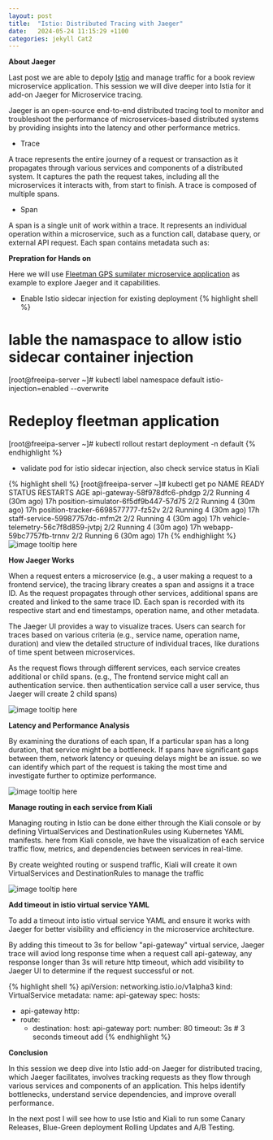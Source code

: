 ```yaml
---
layout: post
title:  "Istio: Distributed Tracing with Jaeger"
date:   2024-05-24 11:15:29 +1100
categories: jekyll Cat2
---
```


<b>About Jaeger</b>

Last post we are able to depoly [Istio](https://zackz.online/jekyll/cat2/2024/05/22/istio.html) and manage traffic for a book review microservice application. This session we will dive deeper into Istia for it add-on Jaeger for Microservice tracing.

Jaeger is an open-source end-to-end distributed tracing tool to monitor and troubleshoot the performance of microservices-based distributed systems by providing insights into the latency and other performance metrics.

- Trace

A trace represents the entire journey of a request or transaction as it propagates through various services and components of a distributed system. It captures the path the request takes, including all the microservices it interacts with, from start to finish. A trace is composed of multiple spans.

- Span

A span is a single unit of work within a trace. It represents an individual operation within a microservice, such as a function call, database query, or external API request. Each span contains metadata such as:

<b>Prepration for Hands on</b>

Here we will use [Fleetman GPS sumilater microservice application](https://github.com/DickChesterwood/k8s-fleetman) as example to explore Jaeger and it capabilities.

- Enable Istio sidecar injection for existing deployment 
{% highlight shell %}
# lable the namaspace to allow istio sidecar container injection
[root@freeipa-server ~]# kubectl label namespace default istio-injection=enabled --overwrite

# Redeploy fleetman application
[root@freeipa-server ~]# kubectl rollout restart deployment -n default
{% endhighlight %}

- validate pod for istio sidecar injection, also check service status in Kiali

{% highlight shell %}
[root@freeipa-server ~]# kubectl get po
NAME                                                        READY   STATUS    RESTARTS       AGE
api-gateway-58f978dfc6-phdgp                                2/2     Running   4 (30m ago)    17h
position-simulator-6f5df9b447-57d75                         2/2     Running   4 (30m ago)    17h
position-tracker-6698577777-fz52v                           2/2     Running   4 (30m ago)    17h
staff-service-59987757dc-mfm2t                              2/2     Running   4 (30m ago)    17h
vehicle-telemetry-56c7f8d859-jvtpj                          2/2     Running   4 (30m ago)    17h
webapp-59bc7757fb-trnnv                                     2/2     Running   6 (30m ago)    17h
{% endhighlight %}
![image tooltip here](/assets/istio2-2.png)

<b>How Jaeger Works</b>

When a request enters a microservice (e.g., a user making a request to a frontend service), the tracing library creates a span and assigns it a trace ID. As the request propagates through other services, additional spans are created and linked to the same trace ID. Each span is recorded with its respective start and end timestamps, operation name, and other metadata.

The Jaeger UI provides a way to visualize traces. Users can search for traces based on various criteria (e.g., service name, operation name, duration) and view the detailed structure of individual traces, like durations of time spent between microservices.

As the request flows through different services, each service creates additional or child spans. (e.g., The frontend service might call an authentication service. then authentication service call a user service, thus Jaeger will create 2 child spans)

![image tooltip here](/assets/istio2-1.png)

<b>Latency and Performance Analysis</b>

By examining the durations of each span, If a particular span has a long duration, that service might be a bottleneck.
If spans have significant gaps between them, network latency or queuing delays might be an issue. so we can identify which part of the request is taking the most time and investigate further to optimize performance.

![image tooltip here](/assets/istio2-4.png)

<b>Manage routing in each service from Kiali </b>

Managing routing in Istio can be done either through the Kiali console or by defining VirtualServices and DestinationRules using Kubernetes YAML manifests. here from Kiali console, we have the visualization of each service traffic flow, metrics, and dependencies between services in real-time.

By create weighted routing or suspend traffic, Kiali will create it own VirtualServices and DestinationRules to manage the traffic

![image tooltip here](/assets/istio2-3.png)

<b>Add timeout in istio virtual service YAML</b>

To add a timeout into istio virtual service YAML and ensure it works with Jaeger for better visibility and efficiency in the microservice architecture. 

By adding this timeout to 3s for bellow "api-gateway" virtual service, Jaeger trace will aviod long response time when a request call api-gateway, any response longer than 3s will reture http timeout, which add visibility to Jaeger UI to determine if the request successful or not. 

{% highlight shell %}
apiVersion: networking.istio.io/v1alpha3
kind: VirtualService
metadata:
  name: api-gateway
spec:
  hosts:
  - api-gateway
  http:
  - route:
    - destination:
        host: api-gateway
        port:
          number: 80
    timeout: 3s # 3 seconds timeout add
{% endhighlight %}

<b> Conclusion</b>

In this session we deep dive into Istio add-on Jaeger for distributed tracing, which Jaeger facilitates, involves tracking requests as they flow through various services and components of an application. This helps identify bottlenecks, understand service dependencies, and improve overall performance.

In the next post I will see how to use Istio and Kiali to run some Canary Releases, Blue-Green deployment Rolling Updates and A/B Testing. 





